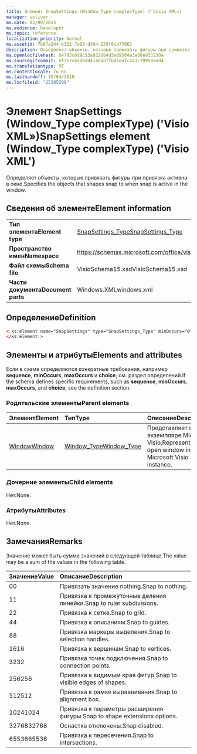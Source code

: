 ```yaml
---
title: Элемент SnapSettings (Window_Type complexType) ('Visio XML»)
manager: soliver
ms.date: 03/09/2015
ms.audience: Developer
ms.topic: reference
localization_priority: Normal
ms.assetid: 7b87a244-b331-7e93-d304-239f8ca77061
description: Определяет объекты, которые привязать фигуры при привязка активна в окне.
ms.openlocfilehash: b4793c6d9c13a922db4d3ed9504a3a08e933230a
ms.sourcegitcommit: ef717c65d8dd41ababffb01eafc443c79950aed4
ms.translationtype: MT
ms.contentlocale: ru-RU
ms.lasthandoff: 10/04/2018
ms.locfileid: "25385209"
---
```

# <a name="snapsettings-element-windowtype-complextype-visio-xml"></a><span data-ttu-id="40415-103">Элемент SnapSettings (Window_Type complexType) ('Visio XML»)</span><span class="sxs-lookup"><span data-stu-id="40415-103">SnapSettings element (Window_Type complexType) ('Visio XML')</span></span>

<span data-ttu-id="40415-104">Определяет объекты, которые привязать фигуры при привязка активна в окне.</span><span class="sxs-lookup"><span data-stu-id="40415-104">Specifies the objects that shapes snap to when snap is active in the window.</span></span>
  
## <a name="element-information"></a><span data-ttu-id="40415-105">Сведения об элементе</span><span class="sxs-lookup"><span data-stu-id="40415-105">Element information</span></span>

|||
|:-----|:-----|
|<span data-ttu-id="40415-106">**Тип элемента**</span><span class="sxs-lookup"><span data-stu-id="40415-106">**Element type**</span></span> <br/> |[<span data-ttu-id="40415-107">SnapSettings_Type</span><span class="sxs-lookup"><span data-stu-id="40415-107">SnapSettings_Type</span></span>](snapsettings_type-complextypevisio-xml.md) <br/> |
|<span data-ttu-id="40415-108">**Пространство имен**</span><span class="sxs-lookup"><span data-stu-id="40415-108">**Namespace**</span></span> <br/> |https://schemas.microsoft.com/office/visio/2012/main  <br/> |
|<span data-ttu-id="40415-109">**Файл схемы**</span><span class="sxs-lookup"><span data-stu-id="40415-109">**Schema file**</span></span> <br/> |<span data-ttu-id="40415-110">VisioSchema15.xsd</span><span class="sxs-lookup"><span data-stu-id="40415-110">VisioSchema15.xsd</span></span>  <br/> |
|<span data-ttu-id="40415-111">**Части документа**</span><span class="sxs-lookup"><span data-stu-id="40415-111">**Document parts**</span></span> <br/> |<span data-ttu-id="40415-112">Windows.XML</span><span class="sxs-lookup"><span data-stu-id="40415-112">windows.xml</span></span>  <br/> |
   
## <a name="definition"></a><span data-ttu-id="40415-113">Определение</span><span class="sxs-lookup"><span data-stu-id="40415-113">Definition</span></span>

```XML
< xs:element name="SnapSettings" type="SnapSettings_Type" minOccurs="0" maxOccurs="1" >
</xs:element >
```

## <a name="elements-and-attributes"></a><span data-ttu-id="40415-114">Элементы и атрибуты</span><span class="sxs-lookup"><span data-stu-id="40415-114">Elements and attributes</span></span>

<span data-ttu-id="40415-115">Если в схеме определяются конкретные требования, например **sequence**, **minOccurs**, **maxOccurs** и **choice**, см. раздел определений.</span><span class="sxs-lookup"><span data-stu-id="40415-115">If the schema defines specific requirements, such as **sequence**, **minOccurs**, **maxOccurs**, and **choice**, see the definition section.</span></span> 
  
### <a name="parent-elements"></a><span data-ttu-id="40415-116">Родительские элементы</span><span class="sxs-lookup"><span data-stu-id="40415-116">Parent elements</span></span>

|<span data-ttu-id="40415-117">**Элемент**</span><span class="sxs-lookup"><span data-stu-id="40415-117">**Element**</span></span>|<span data-ttu-id="40415-118">**Тип**</span><span class="sxs-lookup"><span data-stu-id="40415-118">**Type**</span></span>|<span data-ttu-id="40415-119">**Описание**</span><span class="sxs-lookup"><span data-stu-id="40415-119">**Description**</span></span>|
|:-----|:-----|:-----|
|[<span data-ttu-id="40415-120">Window</span><span class="sxs-lookup"><span data-stu-id="40415-120">Window</span></span>](window-element-windows_type-complextypevisio-xml.md) <br/> |[<span data-ttu-id="40415-121">Window_Type</span><span class="sxs-lookup"><span data-stu-id="40415-121">Window_Type</span></span>](window_type-complextypevisio-xml.md) <br/> |<span data-ttu-id="40415-122">Представляет окно в экземпляре Microsoft Visio.</span><span class="sxs-lookup"><span data-stu-id="40415-122">Represents an open window in a Microsoft Visio instance.</span></span>  <br/> |
   
### <a name="child-elements"></a><span data-ttu-id="40415-123">Дочерние элементы</span><span class="sxs-lookup"><span data-stu-id="40415-123">Child elements</span></span>

<span data-ttu-id="40415-124">Нет.</span><span class="sxs-lookup"><span data-stu-id="40415-124">None.</span></span>
  
### <a name="attributes"></a><span data-ttu-id="40415-125">Атрибуты</span><span class="sxs-lookup"><span data-stu-id="40415-125">Attributes</span></span>

<span data-ttu-id="40415-126">Нет.</span><span class="sxs-lookup"><span data-stu-id="40415-126">None.</span></span>
  
## <a name="remarks"></a><span data-ttu-id="40415-127">Замечания</span><span class="sxs-lookup"><span data-stu-id="40415-127">Remarks</span></span>

<span data-ttu-id="40415-128">Значение может быть сумма значений в следующей таблице.</span><span class="sxs-lookup"><span data-stu-id="40415-128">The value may be a sum of the values in the following table.</span></span>
  
|<span data-ttu-id="40415-129">**Значение**</span><span class="sxs-lookup"><span data-stu-id="40415-129">**Value**</span></span>|<span data-ttu-id="40415-130">**Описание**</span><span class="sxs-lookup"><span data-stu-id="40415-130">**Description**</span></span>|
|:-----|:-----|
|<span data-ttu-id="40415-131">0</span><span class="sxs-lookup"><span data-stu-id="40415-131">0</span></span>  <br/> |<span data-ttu-id="40415-132">Привязать значение nothing.</span><span class="sxs-lookup"><span data-stu-id="40415-132">Snap to nothing.</span></span>  <br/> |
|<span data-ttu-id="40415-133">1</span><span class="sxs-lookup"><span data-stu-id="40415-133">1</span></span>  <br/> |<span data-ttu-id="40415-134">Привязка к промежуточные деления линейки.</span><span class="sxs-lookup"><span data-stu-id="40415-134">Snap to ruler subdivisions.</span></span>  <br/> |
|<span data-ttu-id="40415-135">2</span><span class="sxs-lookup"><span data-stu-id="40415-135">2</span></span>  <br/> |<span data-ttu-id="40415-136">Привязка к сетке.</span><span class="sxs-lookup"><span data-stu-id="40415-136">Snap to grid.</span></span>  <br/> |
|<span data-ttu-id="40415-137">4</span><span class="sxs-lookup"><span data-stu-id="40415-137">4</span></span>  <br/> |<span data-ttu-id="40415-138">Привязка к описаниям.</span><span class="sxs-lookup"><span data-stu-id="40415-138">Snap to guides.</span></span>  <br/> |
|<span data-ttu-id="40415-139">8</span><span class="sxs-lookup"><span data-stu-id="40415-139">8</span></span>  <br/> |<span data-ttu-id="40415-140">Привязка маркеры выделения.</span><span class="sxs-lookup"><span data-stu-id="40415-140">Snap to selection handles.</span></span>  <br/> |
|<span data-ttu-id="40415-141">16</span><span class="sxs-lookup"><span data-stu-id="40415-141">16</span></span>  <br/> |<span data-ttu-id="40415-142">Привязка к вершинам.</span><span class="sxs-lookup"><span data-stu-id="40415-142">Snap to vertices.</span></span>  <br/> |
|<span data-ttu-id="40415-143">32</span><span class="sxs-lookup"><span data-stu-id="40415-143">32</span></span>  <br/> |<span data-ttu-id="40415-144">Привязка точек подключения.</span><span class="sxs-lookup"><span data-stu-id="40415-144">Snap to connection points.</span></span>  <br/> |
|<span data-ttu-id="40415-145">256</span><span class="sxs-lookup"><span data-stu-id="40415-145">256</span></span>  <br/> |<span data-ttu-id="40415-146">Привязка к видимым края фигур.</span><span class="sxs-lookup"><span data-stu-id="40415-146">Snap to visible edges of shapes.</span></span>  <br/> |
|<span data-ttu-id="40415-147">512</span><span class="sxs-lookup"><span data-stu-id="40415-147">512</span></span>  <br/> |<span data-ttu-id="40415-148">Привязка к рамке выравнивания.</span><span class="sxs-lookup"><span data-stu-id="40415-148">Snap to alignment box.</span></span>  <br/> |
|<span data-ttu-id="40415-149">1024</span><span class="sxs-lookup"><span data-stu-id="40415-149">1024</span></span>  <br/> |<span data-ttu-id="40415-150">Привязка к параметры расширения фигуры.</span><span class="sxs-lookup"><span data-stu-id="40415-150">Snap to shape extensions options.</span></span>  <br/> |
|<span data-ttu-id="40415-151">32768</span><span class="sxs-lookup"><span data-stu-id="40415-151">32768</span></span>  <br/> |<span data-ttu-id="40415-152">Оснастка отключены.</span><span class="sxs-lookup"><span data-stu-id="40415-152">Snap disabled.</span></span>  <br/> |
|<span data-ttu-id="40415-153">65536</span><span class="sxs-lookup"><span data-stu-id="40415-153">65536</span></span>  <br/> |<span data-ttu-id="40415-154">Привязка к пересечения.</span><span class="sxs-lookup"><span data-stu-id="40415-154">Snap to intersections.</span></span>  <br/> |
   


